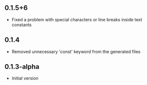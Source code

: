 ## 0.1.5+6

- Fixed a problem with special characters or line breaks inside text constants

## 0.1.4

- Removed unnecessary 'const' keyword from the generated files

## 0.1.3-alpha

- Initial version
